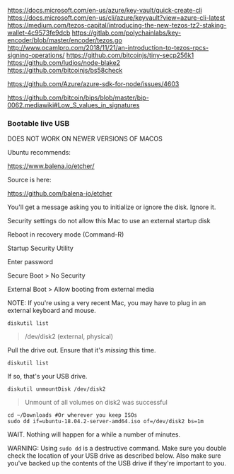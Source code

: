 
https://docs.microsoft.com/en-us/azure/key-vault/quick-create-cli
https://docs.microsoft.com/en-us/cli/azure/keyvault?view=azure-cli-latest
https://medium.com/tezos-capital/introducing-the-new-tezos-tz2-staking-wallet-4c9573fe9dcb
https://gitlab.com/polychainlabs/key-encoder/blob/master/encoder/tezos.go
http://www.ocamlpro.com/2018/11/21/an-introduction-to-tezos-rpcs-signing-operations/
https://github.com/bitcoinjs/tiny-secp256k1
https://github.com/ludios/node-blake2
https://github.com/bitcoinjs/bs58check

https://github.com/Azure/azure-sdk-for-node/issues/4603


https://github.com/bitcoin/bips/blob/master/bip-0062.mediawiki#Low_S_values_in_signatures



### Bootable live USB

DOES NOT WORK ON NEWER VERSIONS OF MACOS

Ubuntu recommends:

https://www.balena.io/etcher/

Source is here: 

https://github.com/balena-io/etcher

You'll get a message asking you to initialize or ignore the disk. Ignore it.


Security settings do not allow this Mac to use an external startup disk 

Reboot in recovery mode (Command-R)

Startup Security Utility

Enter password 

Secure Boot > No Security

External Boot > Allow booting from external media 

NOTE: If you're using a very recent Mac, you may have to plug in an external keyboard and mouse.

```
diskutil list
```
> /dev/disk2 (external, physical) 

Pull the drive out. Ensure that it's *missing* this time.

```
diskutil list
```
If so, that's your USB drive. 

```
diskutil unmountDisk /dev/disk2
```

> Unmount of all volumes on disk2 was successful

```
cd ~/Downloads #Or wherever you keep ISOs
sudo dd if=ubuntu-18.04.2-server-amd64.iso of=/dev/disk2 bs=1m
```

WAIT. Nothing will happen for a while a number of minutes.

WARNING: Using `sudo dd` is a destructive command. Make sure you double check the location of your USB drive as described below. Also make sure you've backed up the contents of the USB drive if they're important to you.
